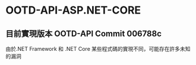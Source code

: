# OOTD-API-ASP.NET-CORE

## 目前實現版本 OOTD-API Commit 006788c

由於.NET Framework 和 .NET Core 某些程式碼的實現不同，可能存在許多未知的漏洞
